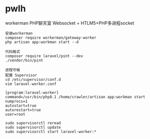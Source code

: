# pwlh
workerman PHP聊天室 Websocket + HTLM5+PHP多进程socket


```angular2html
安装workerman
composer require workerman/gateway-worker
php artisan app:workman start --d
```


```angular2html
代码格式
composer require laravel/pint --dev
./vendor/bin/pint
```

```angular2html
进程守候  
配置 Supervisor
cd /etc/supervisor/conf.d
vim laravel-worker.conf

[program:laravel-worker]
command=/usr/bin/php8.1 /home/crawler/artisan app:workman start
numprocs=1
autostart=true
autorestart=true
user=root

sudo supervisorctl reread
sudo supervisorctl update
sudo supervisorctl start laravel-worker:*
```
